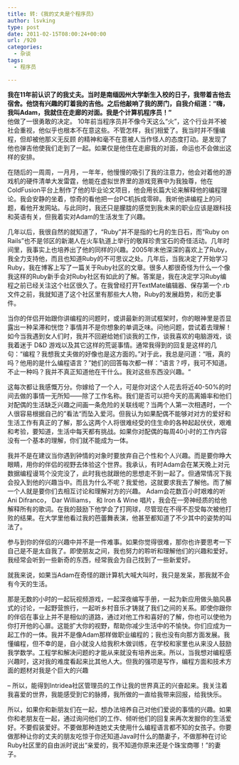 ```yaml
---
title: 转:《我的丈夫是个程序员》
author: lsvking
type: post
date: 2011-02-15T08:00:24+00:00
url: /920
categories:
  - 杂谈
tags:
  - 程序员

---
```

**我在11年前认识了的我丈夫。当时是南缅因州大学新生入校的日子，我带着吉他去宿舍。他饶有兴趣的盯着我的吉他。之后他敲响了我的房门，自我介绍道：“嗨，我叫Adam，我就住在走廊的对面。我是个计算机程序员！”**   
他做了一很勇敢的决定。 10年前当程序员并不像今天这么“火”，这个行业并不被社会重视，他似乎也根本不在意这些。不管怎样，我们相爱了。我当时并不懂编程，但却被他那义无反顾 的精神和毫不在意被人当作怪人的态度打动。是发现了他也弹吉他使我们走到了一起。如果仅是他住在走廊我的对面，命运也不会做出这样的安排。

在随后的一周周，一月月，一年年，他慢慢的吸引了我的注意力，他会对着他的游戏机的硬件清单大发雷霆，他能在虚拟世界里的游戏竞赛中为我独尊，他在ColdFusion平台上制作了他的毕业论文项目，他会用长篇大论来解释他的编程理论。我会安静的坐着，惊奇的看他把一台PC机拆成零碎。我听他讲编程上的问题，看他开发网站。与此同时，我还只是朦胧的感觉到我未来的职业应该是跟科技和英语有关，但我着实对Adam的生活发生了兴趣。

几年以后，我很自然的就知道了，“Ruby”并不是指的七月的生日石，而“Ruby on Rails”也不是邻区的新潮人在火车轨道上举行的敬拜珍贵宝石的奇怪活动。几年时间里，我事实上也培养出了他的同样的兴趣。2005年末他深深的喜欢上了Ruby，我全力支持他，而且也知道Ruby的不可思议之处。几年后，当我决定了开始学习Ruby，我在博客上写了一篇关于Ruby社区的文章。很多人都很奇怪为什么一个像我这样的Ruby新手会对Ruby社区有如此的了解。答案是，我在决定学习Ruby编程之前已经关注这个社区很久了。在我曾经打开TextMate编辑器、保存第一个.rb文件之前，我就知道了这个社区里有那些大人物，Ruby的发展趋势，和历史事件。

当你的伴侣开始跟你讲编程的问题时，或讲最新的测试框架时，你的眼神里是否显露出一种呆滞和恍惚？事情并不是你想象的单调乏味。问他问题，尝试着去理解！如今当我遇到女人们时，我并不回避给她们谈我的工作，谈我喜欢的电脑游戏，谈我着迷于 D&D 游戏以及其它这样的荒诞事情。通常我得到的回复是这样的几句：“编程？我想我丈夫做的好像也是这方面的。”对于此，我总是问道：“哦，真的吗？他用的是什么编程语言？”她们的回答每次都一样：”语言？哼，我可不知道。不止一种吗？我并不真正知道他在干什么。我对这些东西没兴趣。“

这每次都让我感慨万分。你嫁给了一个人，可是你对这个人花去将近40-50%的时间去做的事情一无所知——除了工作名称。我们是否可以把今天的高离婚率和他们对配偶的生活缺乏兴趣之间画一条危险的关联线呢？当两个人第一次相遇时，一个人很容易根据自己的”看法“而坠入爱河。但我认为如果配偶不能够对对方的爱好和生活工作有真正的了解，那么这两个人将很难经受的住生命的各种起起伏伏，艰难和考验，要知道，生活中每天都有挑战。如果你对配偶的每周40小时的工作内容没有一个基本的理解，你们就不能成为一体。

我并不是在建议当你遇到钟情的对象时要放弃自己个性和个人兴趣。而是要你睁大眼睛，用你的伴侣的视野去体验这个世界。我承认，有时Adam会在某天晚上对元数据编程谩骂个没完没了，此时我也就跟他的思想走不到一起了。但通常情况下我会投入到他的兴趣当中。而且为什么不呢？我爱他，这就要求我去了解他。而了解一个人就是要你们去相互讨论和理解对方的兴趣。 Adam会花数百小时艰难的听Ani Difranco， Dar Williams， 和 Iron & Wine 唱片，我会在一旁神经质的给他解释所有的歌词。在我的鼓励下他学会了打网球，尽管现在不得不忍受每次被他打败的结果。在大学里他看过我的芭蕾舞表演，他甚至都知道了不少其中的姿势的叫法了。

参与到你的伴侣的兴趣中并不是一件难事。如果你觉得很难，那你也许要思考一下自己是不是太自我了。即使朋友之间，我也努力的聆听和理解他们的兴趣和爱好。我经常会听到一些新奇的东西，经常我会为自己找到了一些新爱好。

就我来说，如果当Adam在奇怪的跟计算机大喊大叫时，我只是发呆，那我就不会有今天的生活。

那是无数的小时的一起玩视频游戏，一起深夜编写手册，一起为新应用做头脑风暴式的讨论，一起野营旅行，一起听乡村音乐才铸就了我们之间的关系。即使你跟你的伴侣在事业上并不是相似的道路，通过对他工作和喜好的了解，你也可以使他为你打开他的心扉。这能扩大你的视野，帮助你减少生活中的不愉快。你们应成为一起工作的一体。我并不是像Adam那样做职业编程的；我也没有向那方面发展。我懂编程，但不幸的是，自小就没人给我积木做训练，在学校和家里也从来没人鼓励我学数学。工程学和解决问题的才能从来就没有培养出来。所以，当我想对编程感兴趣时，这对我的难度看起来比其他人大。但我的强项是写作，编程方面和技术方面的题材对我是个巨大的兴趣

– 所以，能得到Intridea社区管理员的工作让我的世界真正的兴奋起来。我关注着我喜爱的世界，我能感受到它的脉搏，我所做的一直给我带来回报，给我快乐。

所以，如果你和新朋友们在一起，想办法培养自己对他们爱说的事情的兴趣。如果你和老朋友在一起，通过询问他们的工作、倾听他们的回复来再次发掘你的生活爱好。不要假装爱好。不要做那种连她丈夫使用什么编程语言都不知的女孩子。你要做那种让你的丈夫的朋友吃惊于你还知道Java时什么的酷妻子，不做那种在讨论Ruby社区里的自由派时说出“亲爱的，我不知道你原来还是个珠宝商哪！”的妻子。